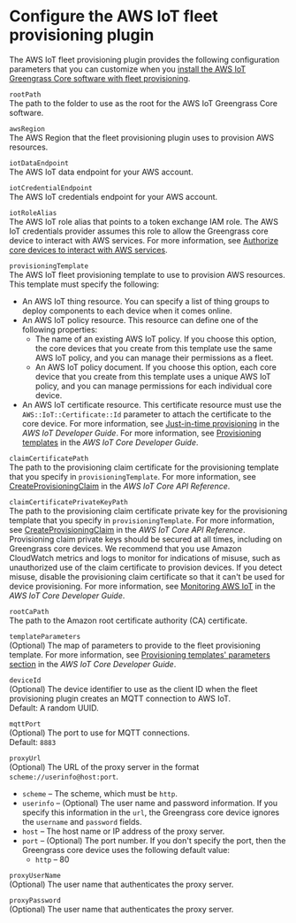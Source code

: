 # Configure the AWS IoT fleet provisioning plugin<a name="fleet-provisioning-configuration"></a>

The AWS IoT fleet provisioning plugin provides the following configuration parameters that you can customize when you [install the AWS IoT Greengrass Core software with fleet provisioning](fleet-provisioning.md)\.

`rootPath`  
The path to the folder to use as the root for the AWS IoT Greengrass Core software\.

`awsRegion`  
The AWS Region that the fleet provisioning plugin uses to provision AWS resources\.

`iotDataEndpoint`  
<a name="nucleus-component-configuration-iot-data-endpoint"></a>The AWS IoT data endpoint for your AWS account\.

`iotCredentialEndpoint`  
<a name="nucleus-component-configuration-iot-cred-endpoint"></a>The AWS IoT credentials endpoint for your AWS account\.

`iotRoleAlias`  
<a name="nucleus-component-configuration-iot-role-alias"></a>The AWS IoT role alias that points to a token exchange IAM role\. The AWS IoT credentials provider assumes this role to allow the Greengrass core device to interact with AWS services\. For more information, see [Authorize core devices to interact with AWS services](device-service-role.md)\.

`provisioningTemplate`  
The AWS IoT fleet provisioning template to use to provision AWS resources\. This template must specify the following:  <a name="installation-fleet-provisioning-template-requirements"></a>
+ An AWS IoT thing resource\. You can specify a list of thing groups to deploy components to each device when it comes online\.
+ An AWS IoT policy resource\. This resource can define one of the following properties:
  + The name of an existing AWS IoT policy\. If you choose this option, the core devices that you create from this template use the same AWS IoT policy, and you can manage their permissions as a fleet\.
  + An AWS IoT policy document\. If you choose this option, each core device that you create from this template uses a unique AWS IoT policy, and you can manage permissions for each individual core device\.
+ An AWS IoT certificate resource\. This certificate resource must use the `AWS::IoT::Certificate::Id` parameter to attach the certificate to the core device\. For more information, see [Just\-in\-time provisioning](https://docs.aws.amazon.com/iot/latest/developerguide/jit-provisioning.html) in the *AWS IoT Developer Guide*\.
For more information, see [Provisioning templates](https://docs.aws.amazon.com/iot/latest/developerguide/provision-template.html) in the *AWS IoT Core Developer Guide*\.

`claimCertificatePath`  
The path to the provisioning claim certificate for the provisioning template that you specify in `provisioningTemplate`\. For more information, see [CreateProvisioningClaim](https://docs.aws.amazon.com/iot/latest/apireference/API_CreateProvisioningClaim.html) in the *AWS IoT Core API Reference*\.

`claimCertificatePrivateKeyPath`  
The path to the provisioning claim certificate private key for the provisioning template that you specify in `provisioningTemplate`\. For more information, see [CreateProvisioningClaim](https://docs.aws.amazon.com/iot/latest/apireference/API_CreateProvisioningClaim.html) in the *AWS IoT Core API Reference*\.  
Provisioning claim private keys should be secured at all times, including on Greengrass core devices\. We recommend that you use Amazon CloudWatch metrics and logs to monitor for indications of misuse, such as unauthorized use of the claim certificate to provision devices\. If you detect misuse, disable the provisioning claim certificate so that it can't be used for device provisioning\. For more information, see [Monitoring AWS IoT](https://docs.aws.amazon.com/iot/latest/developerguide/monitoring_overview.html) in the *AWS IoT Core Developer Guide*\.

`rootCaPath`  
The path to the Amazon root certificate authority \(CA\) certificate\.

`templateParameters`  
\(Optional\) The map of parameters to provide to the fleet provisioning template\. For more information, see [Provisioning templates' parameters section](https://docs.aws.amazon.com/iot/latest/developerguide/provision-template.html#parameters-section) in the *AWS IoT Core Developer Guide*\.

`deviceId`  
\(Optional\) The device identifier to use as the client ID when the fleet provisioning plugin creates an MQTT connection to AWS IoT\.  
Default: A random UUID\.

`mqttPort`  
\(Optional\) The port to use for MQTT connections\.  
Default: `8883`

`proxyUrl`  
\(Optional\) The URL of the proxy server in the format `scheme://userinfo@host:port`\.  <a name="nucleus-component-configuration-proxy-url-segments"></a>
+ `scheme` – The scheme, which must be `http`\.
+ `userinfo` – \(Optional\) The user name and password information\. If you specify this information in the `url`, the Greengrass core device ignores the `username` and `password` fields\.
+ `host` – The host name or IP address of the proxy server\.
+ `port` – \(Optional\) The port number\. If you don't specify the port, then the Greengrass core device uses the following default value:
  + `http` – 80

`proxyUserName`  
\(Optional\) The user name that authenticates the proxy server\.

`proxyPassword`  
\(Optional\) The user name that authenticates the proxy server\.